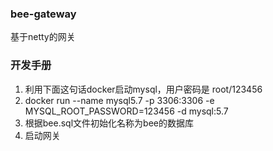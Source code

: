 ### bee-gateway

基于netty的网关

### 开发手册
1. 利用下面这句话docker启动mysql，用户密码是 root/123456
2. docker run --name mysql5.7 -p 3306:3306 -e MYSQL_ROOT_PASSWORD=123456 -d mysql:5.7
3. 根据bee.sql文件初始化名称为bee的数据库
4. 启动网关